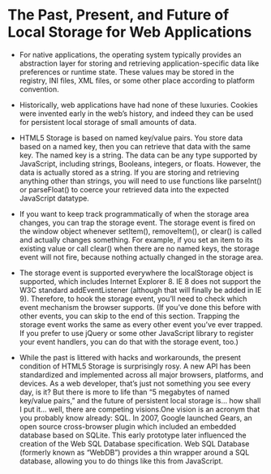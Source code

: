 # The Past, Present, and Future of Local Storage for Web Applications

- For native applications, the operating system typically provides an abstraction layer for storing and retrieving 
  application-specific data like preferences or runtime state. These values may be stored in the registry, INI files,
  XML files, or some other place according to platform convention.

- Historically, web applications have had none of these luxuries. Cookies were invented early in the web’s history, 
  and indeed they can be used for persistent local storage of small amounts of data.

- HTML5 Storage is based on named key/value pairs. You store data based on a named key, then you can retrieve that data
 with the same key. The named key is a string. The data can be any type supported by JavaScript, including strings, 
 Booleans, integers, or floats. However, the data is actually stored as a string. If you are storing and retrieving 
 anything other than strings, you will need to use functions like parseInt() or parseFloat() to coerce your retrieved 
 data into the expected JavaScript datatype.

- If you want to keep track programmatically of when the storage area changes, you can trap the storage event.
 The storage event is fired on the window object whenever setItem(), removeItem(), or clear() is called and actually 
 changes something. For example, if you set an item to its existing value or call clear() when there are no named keys,
 the storage event will not fire, because nothing actually changed in the storage area.

- The storage event is supported everywhere the localStorage object is supported, which includes Internet Explorer 8.
 IE 8 does not support the W3C standard addEventListener (although that will finally be added in IE 9). Therefore,
 to hook the storage event, you’ll need to check which event mechanism the browser supports. (If you’ve done this before
 with other events, you can skip to the end of this section. Trapping the storage event works the same as every other event 
 you’ve ever trapped. If you prefer to use jQuery or some other JavaScript library to register your event handlers, 
 you can do that with the storage event, too.)

- While the past is littered with hacks and workarounds, the present condition of HTML5 Storage is surprisingly rosy.
 A new API has been standardized and implemented across all major browsers, platforms, and devices. As a web developer, 
 that’s just not something you see every day, is it? But there is more to life than “5 megabytes of named key/value pairs,” 
 and the future of persistent local storage is… how shall I put it… well, there are competing visions.One vision is an 
 acronym that you probably know already: SQL. In 2007, Google launched Gears, an open source cross-browser plugin which 
 included an embedded database based on SQLite. This early prototype later influenced the creation of the Web SQL Database
 specification. Web SQL Database (formerly known as “WebDB”) provides a thin wrapper around a SQL database, 
 allowing you to do things like this from JavaScript.